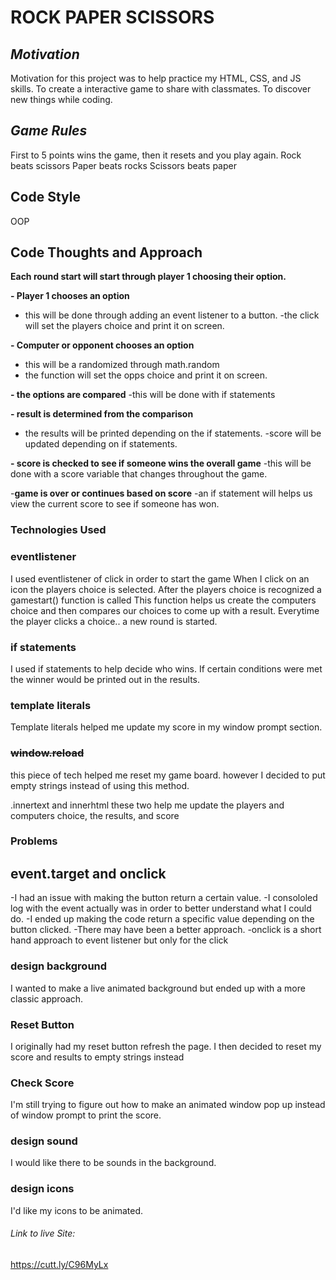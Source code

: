 # ROCK PAPER SCISSORS 

## ***Motivation***
Motivation for this project was to help practice my HTML, CSS, and JS skills.
To create a interactive game to share with classmates.
To discover new things while coding.

## ***Game Rules***
First to 5 points wins the game, then it resets and you play again.
Rock beats scissors
Paper beats rocks
Scissors beats paper

## Code Style
OOP

## Code Thoughts and Approach
**Each round start will start through player 1 choosing their option.**

**- Player 1 chooses an option**
 - this will be done through adding an event listener to a button. 
 -the click will set the players choice and print it on screen.

**- Computer or opponent chooses an option**
 - this will be a randomized through math.random
- the function will set the opps choice and print it on screen.

**- the options are compared**
 -this will be done with if statements


**- result is determined from the comparison**
 - the results will be printed depending on the if statements.
 -score will be updated depending on if statements. 


**- score is checked to see if someone wins the overall game** 
  -this will be done with a score variable that changes throughout the game.


-**game is over or continues based on score**
 -an if statement will helps us view the current score to see if someone has won.

 ### Technologies Used

### eventlistener
I used eventlistener of click in order to start the game
When I click on an icon the players choice is selected.
After the players choice is recognized a gamestart() function is called
This function helps us create the computers choice and then compares our choices 
to come up with a result.
Everytime the player clicks a choice.. a new round is started.


### if statements
I used if statements to help decide who wins. If certain conditions were met
the winner would be printed out in the results.

### template literals
Template literals helped me update my score in my window prompt section.

###  ~~window.reload~~ 
this piece of tech helped me reset my game board.
however I decided to put empty strings instead of using this method.

.innertext and innerhtml
these two help me update the players and computers choice, the results, 
and score

### Problems 

## event.target and onclick
 -I had an issue with making the button return a certain value.
 -I consololed log with the event actually was in order to better understand what I could do.
-I ended up making the code return a specific value depending on the button clicked.
-There may have been a better approach.
-onclick is a short hand approach to event listener but only for the click


### design background
I wanted to make a live animated background but ended up with a more classic approach. 

### Reset Button
I originally had my reset button refresh the page.
I then decided to reset my score and results to empty strings instead


### Check Score
I'm still trying to figure out how to make an animated window pop up instead of window prompt to print the score.


### design sound
I would like there to be sounds in the background.

### design icons
I'd like my icons to be animated. 


###### Link to live Site: 

https://cutt.ly/C96MyLx
